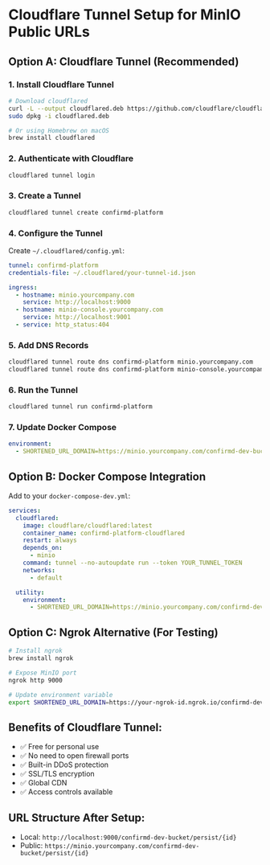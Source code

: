 # Cloudflare Tunnel Setup for MinIO Public URLs

## Option A: Cloudflare Tunnel (Recommended)

### 1. Install Cloudflare Tunnel
```bash
# Download cloudflared
curl -L --output cloudflared.deb https://github.com/cloudflare/cloudflared/releases/latest/download/cloudflared-linux-amd64.deb
sudo dpkg -i cloudflared.deb

# Or using Homebrew on macOS
brew install cloudflared
```

### 2. Authenticate with Cloudflare
```bash
cloudflared tunnel login
```

### 3. Create a Tunnel
```bash
cloudflared tunnel create confirmd-platform
```

### 4. Configure the Tunnel
Create `~/.cloudflared/config.yml`:
```yaml
tunnel: confirmd-platform
credentials-file: ~/.cloudflared/your-tunnel-id.json

ingress:
  - hostname: minio.yourcompany.com
    service: http://localhost:9000
  - hostname: minio-console.yourcompany.com
    service: http://localhost:9001
  - service: http_status:404
```

### 5. Add DNS Records
```bash
cloudflared tunnel route dns confirmd-platform minio.yourcompany.com
cloudflared tunnel route dns confirmd-platform minio-console.yourcompany.com
```

### 6. Run the Tunnel
```bash
cloudflared tunnel run confirmd-platform
```

### 7. Update Docker Compose
```yaml
environment:
  - SHORTENED_URL_DOMAIN=https://minio.yourcompany.com/confirmd-dev-bucket
```

## Option B: Docker Compose Integration

Add to your `docker-compose-dev.yml`:

```yaml
services:
  cloudflared:
    image: cloudflare/cloudflared:latest
    container_name: confirmd-platform-cloudflared
    restart: always
    depends_on:
      - minio
    command: tunnel --no-autoupdate run --token YOUR_TUNNEL_TOKEN
    networks:
      - default

  utility:
    environment:
      - SHORTENED_URL_DOMAIN=https://minio.yourcompany.com/confirmd-dev-bucket
```

## Option C: Ngrok Alternative (For Testing)

```bash
# Install ngrok
brew install ngrok

# Expose MinIO port
ngrok http 9000

# Update environment variable
export SHORTENED_URL_DOMAIN=https://your-ngrok-id.ngrok.io/confirmd-dev-bucket
```

## Benefits of Cloudflare Tunnel:
- ✅ Free for personal use
- ✅ No need to open firewall ports
- ✅ Built-in DDoS protection
- ✅ SSL/TLS encryption
- ✅ Global CDN
- ✅ Access controls available

## URL Structure After Setup:
- Local: `http://localhost:9000/confirmd-dev-bucket/persist/{id}`
- Public: `https://minio.yourcompany.com/confirmd-dev-bucket/persist/{id}`
